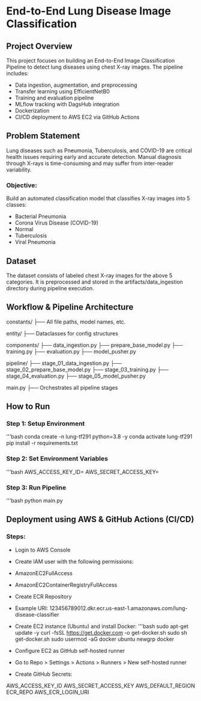 # End-to-End Lung Disease Image Classification

## Project Overview
This project focuses on building an End-to-End Image Classification Pipeline to detect lung diseases using chest X-ray images. The pipeline includes:

- Data ingestion, augmentation, and preprocessing
- Transfer learning using EfficientNetB0
- Training and evaluation pipeline
- MLflow tracking with DagsHub integration
- Dockerization
- CI/CD deployment to AWS EC2 via GitHub Actions

## Problem Statement
Lung diseases such as Pneumonia, Tuberculosis, and COVID-19 are critical health issues requiring early and accurate detection. Manual diagnosis through X-rays is time-consuming and may suffer from inter-reader variability.

### Objective:
Build an automated classification model that classifies X-ray images into 5 classes:
- Bacterial Pneumonia
- Corona Virus Disease (COVID-19)
- Normal
- Tuberculosis
- Viral Pneumonia

## Dataset
The dataset consists of labeled chest X-ray images for the above 5 categories. It is preprocessed and stored in the artifacts/data_ingestion directory during pipeline execution.

## Workflow & Pipeline Architecture
constants/
├── All file paths, model names, etc.

entity/
├── Dataclasses for config structures

components/
├── data_ingestion.py
├── prepare_base_model.py
├── training.py
├── evaluation.py
├── model_pusher.py

pipeline/
├── stage_01_data_ingestion.py
├── stage_02_prepare_base_model.py
├── stage_03_training.py
├── stage_04_evaluation.py
├── stage_05_model_pusher.py

main.py
├── Orchestrates all pipeline stages

## How to Run
### Step 1: Setup Environment
'''bash
conda create -n lung-tf291 python=3.8 -y
conda activate lung-tf291
pip install -r requirements.txt

### Step 2: Set Environment Variables
'''bash
AWS_ACCESS_KEY_ID=<your-access-key>
AWS_SECRET_ACCESS_KEY=<your-secret-key>

### Step 3: Run Pipeline
'''bash
python main.py

## Deployment using AWS & GitHub Actions (CI/CD)
### Steps:
- Login to AWS Console

- Create IAM user with the following permissions:
 - AmazonEC2FullAccess
 - AmazonEC2ContainerRegistryFullAccess

- Create ECR Repository
 - Example URI: 123456789012.dkr.ecr.us-east-1.amazonaws.com/lung-disease-classifier

- Create EC2 instance (Ubuntu) and install Docker:
'''bash
sudo apt-get update -y
curl -fsSL https://get.docker.com -o get-docker.sh
sudo sh get-docker.sh
sudo usermod -aG docker ubuntu
newgrp docker

- Configure EC2 as GitHub self-hosted runner
 - Go to Repo > Settings > Actions > Runners > New self-hosted runner

- Create GitHub Secrets:

AWS_ACCESS_KEY_ID
AWS_SECRET_ACCESS_KEY
AWS_DEFAULT_REGION
ECR_REPO
AWS_ECR_LOGIN_URI


